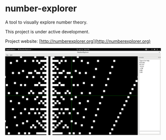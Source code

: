# number-explorer
A tool to visually explore number theory.

This project is under active development.



Project website: [http://numberexplorer.org](http://numberexplorer.org)

![Screenshot 1](screenshots/number_explorer.png)
